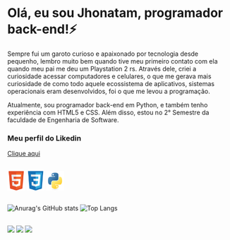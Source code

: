# Olá, eu sou Jhonatam, programador back-end!⚡

<p>Sempre fui um garoto curioso e apaixonado por tecnologia desde pequenho, lembro muito bem quando tive meu primeiro contato com ela quando meu pai me deu um Playstation 2 rs. Através dele, criei a curiosidade acessar computadores e celulares, o que me gerava mais curiosidade de como todo aquele ecossistema de aplicativos, sistemas operacionais eram desenvolvidos, foi o que me levou a programação.</p>

<p>Atualmente, sou programador back-end em Python, e também tenho experiência com HTML5 e CSS. Além disso, estou no 2° Semestre da faculdade de Engenharia de Software.</p>


<h3>Meu perfil do Likedin</h3>
<p><a href="https://www.linkedin.com/in/jhonatam-dantas/" target="_self">Clique aqui</a></p>

<div style="display: inline_block"><br>
  <img align="center" alt="Jhonatam-HTML" height="45" width="40" src="https://raw.githubusercontent.com/devicons/devicon/master/icons/html5/html5-original.svg">
  <img align="center" alt="Jhonatam-CSS" height="45" width="40" src="https://raw.githubusercontent.com/devicons/devicon/master/icons/css3/css3-original.svg">
  <img align="center" alt="Jhonatam-Python" height="45" width="40" src="https://raw.githubusercontent.com/devicons/devicon/master/icons/python/python-original.svg">

</div>

<br>


![Anurag's GitHub stats](https://github-readme-stats.vercel.app/api?username=jhonatamdantas&theme=aura_dark&show_icons=true&include_all_comits=true&locale=pt-br)
![Top Langs](https://github-readme-stats.vercel.app/api/top-langs/?username=jhonatamdantas&theme=aura_dark&show_icons=true&include_all_comits=true&locale=pt-br)


<br>

<div>
  <a href="https://www.instagram.com/jmx_ed/" target="_blank"><img src="https://img.shields.io/badge/-Instagram-%23E4405F?style=for-the-badge&logo=instagram&logoColor=white" target="_blank"></a>
  <a href = "jhonatam.dts@gmail.com"><img src="https://img.shields.io/badge/-Gmail-%23333?style=for-the-badge&logo=gmail&logoColor=white" target="_blank"></a>
  <a href="https://www.linkedin.com/in/jhonatam-dantas/" target="_blank"><img src="https://img.shields.io/badge/-LinkedIn-%230077B5?style=for-the-badge&logo=linkedin&logoColor=white" target="_blank"></a> 
</div>
